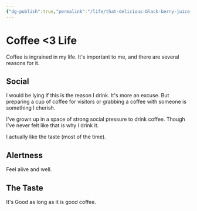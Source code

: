 ```yaml
---
{"dg-publish":true,"permalink":"/life/that-delicious-black-berry-juice-that-make-me-go-brrrr/","dgHomeLink":true,"dgPassFrontmatter":false}
---
```



# Coffee <3 Life
Coffee is ingrained in my life. It's important to me, and there are several reasons for it.

## Social
I would be lying if this is the reason I drink. It's more an excuse. But preparing a cup of coffee for visitors or grabbing a coffee with someone is something I cherish.

I've grown up in a space of strong social pressure to drink coffee. Though I've never felt like that is why I drink it.

I actually like the taste (most of the time).

## Alertness
Feel alive and well.

## The Taste
It's Good as long as it is good coffee.
